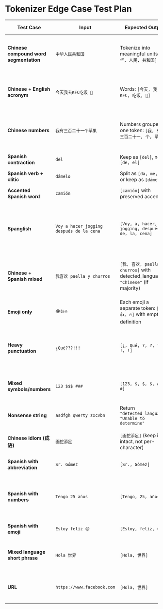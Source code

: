 # Tokenizer Edge Case Test Plan

| **Test Case** | **Input** | **Expected Output** | **Actual Output** | **Pass/Fail** | **Notes** |
|---------------|-----------|----------------------|-------------------|---------------|-----------|
| **Chinese compound word segmentation** | `中华人民共和国` | Tokenize into meaningful units: `[中华, 人民, 共和国]` | TBD | ✅ | Ensure tokenizer doesn’t go character-by-character. |
| **Chinese + English acronym** | `今天我去KFC吃饭 🍗` | Words: `[今天, 我, 去, KFC, 吃饭, 🍗]` | TBD | ✅ | Should treat English acronym & emoji as separate tokens. |
| **Chinese numbers** | `我有三百二十一个苹果` | Numbers grouped as one token: `[我, 有, 三百二十一, 个, 苹果]` | TBD | ✅ | Clarify if numbers should stay whole or split by character. |
| **Spanish contraction** | `del` | Keep as `[del]`, not `[de, el]` | TBD | ✅ | Rule needed for contractions. |
| **Spanish verb + clitic** | `dámelo` | Split as `[da, me, lo]` or keep as `[dámelo]` | TBD | ✅ | Don't split clitics. |
| **Accented Spanish word** | `camión` | `[camión]` with preserved accent | TBD | ✅ | Must not lose diacritics. |
| **Spanglish** | `Voy a hacer jogging después de la cena` | `[Voy, a, hacer, jogging, después, de, la, cena]` | TBD | 🚩 | Ensure foreign word kept intact. Check if both languages are being detected. |
| **Chinese + Spanish mixed** | `我喜欢 paella y churros` | `[我, 喜欢, paella, y, churros]` with detected_language `"Chinese"` (if majority) | TBD |✅  | Clarify majority-language vs. first-language tie-break rule. |
| **Emoji only** | `😂👍🔥` | Each emoji a separate token: `[😂, 👍, 🔥]` with empty definition | TBD | ✅ | Ensure no crash or undefined values. |
| **Heavy punctuation** | `¿Qué???!!!` | `[¿, Qué, ?, ?, ?, !, !, !]` | TBD | ❌ | Confirm punctuation splits correctly. Investigate the 100 error |
| **Mixed symbols/numbers** | `123 $$$ ###` | `[123, $, $, $, #, #, #]` | TBD | ✅ | Clarify numbers vs digits: one token or split digits? |
| **Nonsense string** | `asdfgh qwerty zxcvbn` | Return `"detected_language": "Unable to determine"` | TBD | ✅ | Should attempt to make a best guess. |
| **Chinese idiom (成语)** | `画蛇添足` | `[画蛇添足]` (keep idiom intact, not per-character) | TBD | ✅ | Clarify handling of fixed expressions. |
| **Spanish with abbreviation** | `Sr. Gómez` | `[Sr., Gómez]` | TBD | ✅ | Ensure abbreviation stays intact. |
| **Spanish with numbers** | `Tengo 25 años` | `[Tengo, 25, años]` | TBD | 🚩 | Number should be a separate token. Investigate the 100 error.|
| **Spanish with emoji** | `Estoy feliz 😊` | `[Estoy, feliz, 😊]` | TBD | ✅ | Emoji separated cleanly. |
| **Mixed language short phrase** | `Hola 世界` | `[Hola, 世界]` | TBD | ✅ | Detected language should be based on majority rule. |
| **URL** | `https://www.facebook.com` | `[Hola, 世界]` | TBD | ✅ | Detected language should be based on majority rule. |
